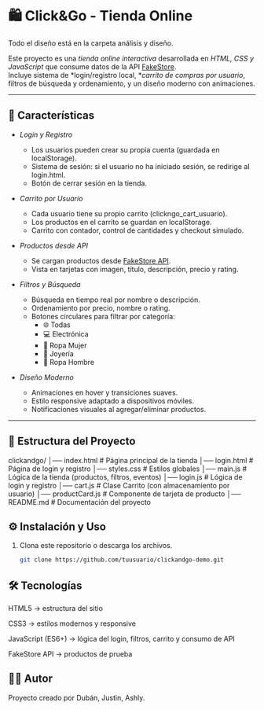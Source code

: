 # 🛍 Click&Go - Tienda Online 

Todo el diseño está en la carpeta análisis y diseño.

Este proyecto es una *tienda online interactiva* desarrollada en *HTML, CSS y JavaScript* que consume datos de la API [FakeStore](https://fakestoreapi.com/).  
Incluye sistema de *login/registro local, **carrito de compras por usuario*, filtros de búsqueda y ordenamiento, y un diseño moderno con animaciones.

---

## 🚀 Características

- *Login y Registro*  
  - Los usuarios pueden crear su propia cuenta (guardada en localStorage).  
  - Sistema de sesión: si el usuario no ha iniciado sesión, se redirige al login.html.  
  - Botón de cerrar sesión en la tienda.

- *Carrito por Usuario*  
  - Cada usuario tiene su propio carrito (clickngo_cart_usuario).  
  - Los productos en el carrito se guardan en localStorage.  
  - Carrito con contador, control de cantidades y checkout simulado.

- *Productos desde API*  
  - Se cargan productos desde [FakeStore API](https://fakestoreapi.com/products).  
  - Vista en tarjetas con imagen, título, descripción, precio y rating.

- *Filtros y Búsqueda*  
  - Búsqueda en tiempo real por nombre o descripción.  
  - Ordenamiento por precio, nombre o rating.  
  - Botones circulares para filtrar por categoría:
    - 🌐 Todas  
    - 💻 Electrónica  
    - 👗 Ropa Mujer  
    - 💍 Joyería  
    - 👕 Ropa Hombre  

- *Diseño Moderno*  
  - Animaciones en hover y transiciones suaves.  
  - Estilo responsive adaptado a dispositivos móviles.  
  - Notificaciones visuales al agregar/eliminar productos.

---

## 📂 Estructura del Proyecto
clickandgo/
│── index.html # Página principal de la tienda
│── login.html # Página de login y registro
│── styles.css # Estilos globales
│── main.js # Lógica de la tienda (productos, filtros, eventos)
│── login.js # Lógica de login y registro
│── cart.js # Clase Carrito (con almacenamiento por usuario)
│── productCard.js # Componente de tarjeta de producto
│── README.md # Documentación del proyecto

## ⚙ Instalación y Uso

1. Clona este repositorio o descarga los archivos.  
   ```bash
   git clone https://github.com/tuusuario/clickandgo-demo.git

## 🛠 Tecnologías

HTML5 → estructura del sitio

CSS3 → estilos modernos y responsive

JavaScript (ES6+) → lógica del login, filtros, carrito y consumo de API

FakeStore API → productos de prueba   

## 👨‍💻 Autor

Proyecto creado por Dubán, Justin, Ashly.
